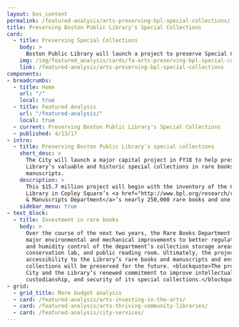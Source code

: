 ```yaml
---
layout: bos_content
permalink: /featured-analysis/arts-preserving-bpl-special-collections/
title: Preserving Boston Public Library's Special Collections
card:
  - title: Preserving Special Collections
    body: >
      Boston Public Library will launch a project to preserve Special Collections. 
    img: /img/featured_analysis/cards/fa-arts-preserving-bpl-special-collections.jpg
    link: /featured-analysis/arts-preserving-bpl-special-collections
components:
- breadcrumbs:
  - title: Home
    url: "/"
    local: true
  - title: Featured Analysis
    url: "/featured-analysis/"
    local: true
  - current: Preserving Boston Public Library's Special Collections
  - published: 4/13/17
- intro:
  - title: Preserving Boston Public Library's special collections
    short_desc: >
      The City will launch a major capital project in FY18 to help preserve the 
      Library’s valuable and historic special collections in rare books and 
      manuscripts. 
    description: >
      This $15.7 million project will begin with the inventory of the Central 
      Library in Copley Square’s <a href="http://www.bpl.org/research/rb/">Rare Books 
      & Manuscripts Department</a>’s nearly 250,000 rare books and one million manuscripts. 
    sidebar_menu: true
- text_block:
  - title: Investment in rare books
    body: >
      Over the course of the next two years, the Rare Books Department will receive 
      major environmental and mechanical improvements to better regulate temperature 
      and humidity control of the department’s collection storage areas, staff spaces, 
      conservation lab, and public reading room. Ultimately, the project will increase 
      accessibility to the Library’s rare books and manuscripts and ensure the 
      collections will be preserved for the future. <blockquote>The project continues the 
      City and the Library’s renewed commitment to improve intellectual control, 
      custodianship, and security of its special collections.</blockquote>
- grid:
  - grid_title: More budget analysis
  - card: /featured-analysis/arts-investing-in-the-arts/
  - card: /featured-analysis/arts-thriving-community-libraries/
  - card: /featured-analysis/city-services/
---
```

